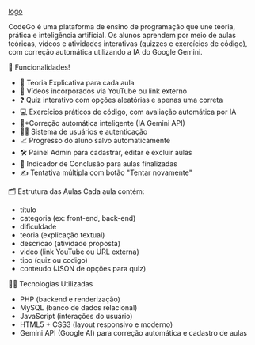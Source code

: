 [logo](https://github.com/user-attachments/assets/40d3d523-1077-42c5-bfc3-b4f43b63e339)


CodeGo é uma plataforma de ensino de programação que une teoria, prática e inteligência artificial. Os alunos aprendem por meio de aulas teóricas, vídeos e atividades interativas (quizzes e exercícios de código), com correção automática utilizando a IA do Google Gemini.

 🧠 Funcionalidades!
- 📘 Teoria Explicativa para cada aula
- 🎥 Vídeos incorporados via YouTube ou link externo
- ❓ Quiz interativo com opções aleatórias e apenas uma correta
- 💻 Exercícios práticos de código, com avaliação automática por IA
- 🤖*Correção automática inteligente (IA Gemini API)
- 👨‍🏫 Sistema de usuários e autenticação
- 📈 Progresso do aluno salvo automaticamente
- 🛠️ Painel Admin para cadastrar, editar e excluir aulas
- 🎯 Indicador de Conclusão para aulas finalizadas
- ✍️ Tentativa múltipla com botão "Tentar novamente"

🗂️ Estrutura das Aulas
Cada aula contém:

- título
- categoria (ex: front-end, back-end)
- dificuldade
- teoria (explicação textual)
- descricao (atividade proposta)
- video (link YouTube ou URL externa)
- tipo (quiz ou codigo)
- conteudo (JSON de opções para quiz)

 👨‍💻 Tecnologias Utilizadas

- PHP (backend e renderização)
- MySQL (banco de dados relacional)
- JavaScript (interações do usuário)
- HTML5 + CSS3 (layout responsivo e moderno)
- Gemini API (Google AI) para correção automática e cadastro de aulas
